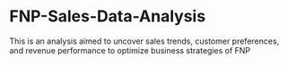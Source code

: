 # FNP-Sales-Data-Analysis
This is an analysis aimed to uncover sales trends, customer preferences, and revenue performance to optimize business strategies of FNP
